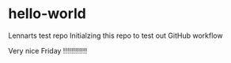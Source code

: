 # hello-world
Lennarts test repo
Initialzing this repo to test out GitHub workflow


Very nice Friday !!!!!!!!!!!!

